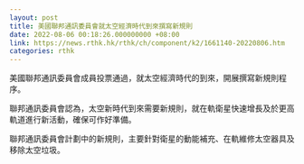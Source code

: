 ```yaml
---
layout: post
title: 美國聯邦通訊委員會就太空經濟時代到來撰寫新規則
date: 2022-08-06 00:18:26.000000000 +08:00
link: https://news.rthk.hk/rthk/ch/component/k2/1661140-20220806.htm
categories: rthk
---
```


美國聯邦通訊委員會成員投票通過，就太空經濟時代的到來，開展撰寫新規則程序。

聯邦通訊委員會認為，太空新時代到來需要新規則，就在軌衛星快速增長及於更高軌道進行新活動，確保可作好準備。

聯邦通訊委員會計劃中的新規則，主要針對衛星的動能補充、在軌維修太空器具及移除太空垃圾。
